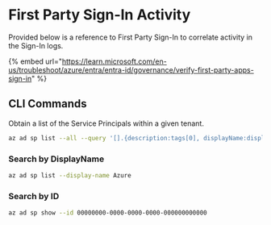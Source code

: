 # First Party Sign-In Activity

Provided below is a reference to First Party Sign-In to correlate activity in the Sign-In logs.&#x20;

{% embed url="https://learn.microsoft.com/en-us/troubleshoot/azure/entra/entra-id/governance/verify-first-party-apps-sign-in" %}

## CLI Commands

Obtain a list of the Service Principals within a given tenant.&#x20;

```bash
az ad sp list --all --query '[].{description:tags[0], displayName:displayName, id:id appid:appid}' -o json
```

### Search by DisplayName

```bash
az ad sp list --display-name Azure
```

### Search by ID

```bash
az ad sp show --id 00000000-0000-0000-0000-000000000000
```
